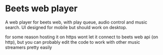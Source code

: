 # Beets web player

A web player for beets web, with play queue, audio control and music search.
UI designed for mobile but should work on desktop.

for some reason hosting it on https wont let it connect to beets web api (on http), but you can probably edit the code to work with other music streamers pretty easily
